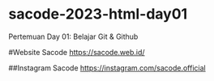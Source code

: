 # sacode-2023-html-day01
Pertemuan Day 01: Belajar Git &amp; Github

#Website Sacode
https://sacode.web.id/

##Instagram Sacode
https://instagram.com/sacode.official

